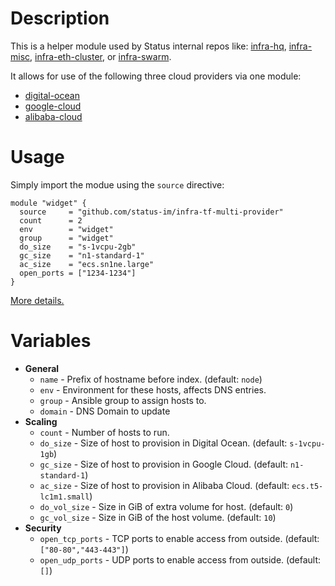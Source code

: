 # Description

This is a helper module used by Status internal repos like: [infra-hq](https://github.com/status-im/infra-hq), [infra-misc](https://github.com/status-im/infra-misc), [infra-eth-cluster](https://github.com/status-im/infra-eth-cluster), or [infra-swarm](https://github.com/status-im/infra-swarm).

It allows for use of the following three cloud providers via one module:
* [digital-ocean](https://github.com/status-im/infra-tf-digital-ocean)
* [google-cloud](https://github.com/status-im/infra-tf-google-cloud)
* [alibaba-cloud](https://github.com/status-im/infra-tf-alibaba-cloud)

# Usage

Simply import the modue using the `source` directive:
```hcl
module "widget" {
  source     = "github.com/status-im/infra-tf-multi-provider"
  count      = 2
  env        = "widget"
  group      = "widget"
  do_size    = "s-1vcpu-2gb"
  gc_size    = "n1-standard-1"
  ac_size    = "ecs.sn1ne.large"
  open_ports = ["1234-1234"]
}
```
[More details.](https://www.terraform.io/docs/modules/sources.html#github)

# Variables

* __General__
  * `name` - Prefix of hostname before index. (default: `node`)
  * `env` - Environment for these hosts, affects DNS entries.
  * `group` - Ansible group to assign hosts to.
  * `domain` - DNS Domain to update
* __Scaling__
  * `count` - Number of hosts to run.
  * `do_size` - Size of host to provision in Digital Ocean. (default: `s-1vcpu-1gb`)
  * `gc_size` - Size of host to provision in Google Cloud. (default: `n1-standard-1`)
  * `ac_size` - Size of host to provision in Alibaba Cloud. (default: `ecs.t5-lc1m1.small`)
  * `do_vol_size` - Size in GiB of extra volume for host. (default: `0`)
  * `gc_vol_size` - Size in GiB of the host volume. (default: `10`)
* __Security__
  * `open_tcp_ports` - TCP ports to enable access from outside. (default: `["80-80","443-443"]`)
  * `open_udp_ports` - UDP ports to enable access from outside. (default: `[]`)
